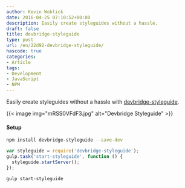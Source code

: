 ```yaml
---
author: Kevin Woblick
date: 2016-04-25 07:10:52+00:00
description: Easily create styleguides without a hassle.
draft: false
title: devbridge-styleguide
type: post
url: /en/22d92-devbridge-styleguide/
hascode: true
categories:
- Article
tags:
- Development
- JavaScript
- NPM
---
```


Easily create styleguides without a hassle with [devbridge-styleguide](http://devbridge.github.io/Styleguide/).

{{< image img="mRSS0VFdF3.jpg" alt="Devbridge Styleguide" >}}

#### Setup

```bash
npm install devbridge-styleguide --save-dev
```
    
```javascript
var styleguide = require('devbridge-styleguide');
gulp.task('start-styleguide', function () {
  styleguide.startServer();
});
```
    
```bash
gulp start-styleguide
```
